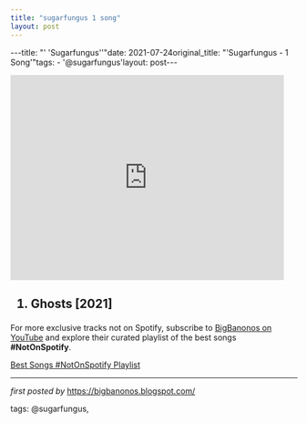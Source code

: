 ```yaml
---
title: "sugarfungus 1 song"
layout: post
---
```

---title: "' 'Sugarfungus''"date: 2021-07-24original_title: "'Sugarfungus - 1 Song'"tags:  - '@sugarfungus'layout: post---<div><iframe frameborder="0" height="360" src="https://youtube.com/embed/Gclz0tNX5-0" width="480"></iframe></div><h2><ol><li>Ghosts [2021]</li></ol></h2><!--Subscribe and Playlist Links--><div>    <p>For more exclusive tracks not on Spotify, subscribe to <a href="https://www.youtube.com/@BigBanonos" target="_blank">BigBanonos on YouTube</a> and explore their curated playlist of the best songs <strong>#NotOnSpotify</strong>.</p>    <p><a href="https://www.youtube.com/playlist?list=PLtuNtuTatqI0kFahUCbtbfenC_ET5O_tr" target="_blank">Best Songs #NotOnSpotify Playlist<br /></a></p></div><hr /><p><em>first posted by</em> <a href="https://bigbanonos.blogspot.com/" rel="noopener" target="_new">https://bigbanonos.blogspot.com/</a></p><p>tags: @sugarfungus,</p>